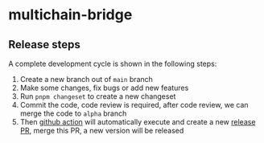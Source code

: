 # multichain-bridge



## Release steps

A complete development cycle is shown in the following steps:

1. Create a new branch out of `main` branch
2. Make some changes, fix bugs or add new features
3. Run `pnpm changeset` to create a new changeset
4. Commit the code, code review is required, after code review, we can merge the code to `alpha` branch
5. Then [github action](https://github.com/bnb-chain/multichain-bridge/actions) will automatically execute
   and create a new [release PR](https://github.com/bnb-chain/multichain-bridge/pulls), merge this PR, a new
   version will be released

